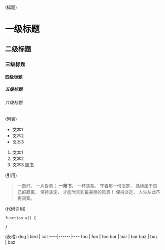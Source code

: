 (标题)
# 一级标题
## 二级标题
### 三级标题
#### 四级标题
##### 五级标题
###### 六级标题

(列表)
- 文本1
- 文本2
- 文本3
1. 文本1
2. 文本2
3. 文本3
[简书](http://www.jianshu.com)

(引用)
> 一盏灯， 一片昏黄； **一简书**， 一杯淡茶。 守着那一份淡定， 品读属于自己的寂寞。 保持淡定， 才能欣赏到最美丽的风景！ 保持淡定， 人生从此不再寂寞。

(代码引用)
```
function a() {

}
```

(表格)
dog | bird | cat
----|------|----
foo | foo  | foo
bar | bar  | bar
baz | baz  | baz
